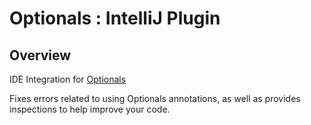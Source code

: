 # Optionals : IntelliJ Plugin

## Overview

IDE Integration for [Optionals](https://github.com/MaowImpl/Optionals)<br>

Fixes errors related to using Optionals annotations, as well as provides inspections to help improve your code.
